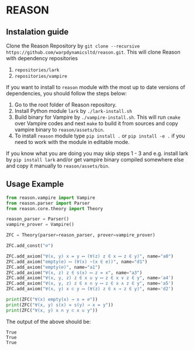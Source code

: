 # REASON

## Instalation guide

Clone the Reason Repository by `git clone --recursive https://github.com/warpdynamicsltd/reason.git`. 
This will clone Reason with dependency repositories

1. `repositories/lark`
2. `repositories/vampire`

If you want to install to `reason` module with the most up to date versions of dependencies, you should follow the steps below:

1. Go to the root folder of Reason repository.
2. Install Python module `lark` by `./lark-install.sh`
3. Build binary for Vampire by `./vampire-install.sh`. This will run `cmake` over Vampire codes and next `make` to build it from sources and copy vampire binary to `reason/assets/bin`.
4. To install `reason` module type `pip install .` or `pip install -e .` if you need to work with the module in editable mode.

If you know what you are doing you may skip steps 1 - 3 and e.g. install lark by `pip install lark` 
and/or get vampire binary compiled somewhere else and copy it manually to `reason/assets/bin`.

## Usage Example

```python
from reason.vampire import Vampire
from reason.parser import Parser
from reason.core.theory import Theory

reason_parser = Parser()
vampire_prover = Vampire()

ZFC = Theory(parser=reason_parser, prover=vampire_prover)

ZFC.add_const("∅")

ZFC.add_axiom("∀(x, y) x = y ⟷ (∀(z) z ∈ x ⟷ z ∈ y)", name="a0")
ZFC.add_axiom("empty(e) ⟷ (∀(x) ~(x ∈ e))", name="d1")
ZFC.add_axiom("empty(∅)", name="a1")
ZFC.add_axiom("∀(x, z) z ∈ s(x) ⟷ z = x", name="a3")
ZFC.add_axiom("∀(x, y, z) z ∈ x ∪ y ⟷ z ∈ x ∨ z ∈ y", name='a4')
ZFC.add_axiom("∀(x, y, z) z ∈ x ∩ y ⟷ z ∈ x ∧ z ∈ y", name='a5')
ZFC.add_axiom("∀(x, y) x ⊂ y ⟷ (∀(z) z ∈ x → z ∈ y)", name='d2')

print(ZFC("∀(x) empty(x) → x = ∅"))
print(ZFC("∀(x, y) s(x) = s(y) → x = y"))
print(ZFC("∀(x, y) x ∩ y ⊂ x ∪ y"))
```

The output of the above should be:

```
True
True
True
```
